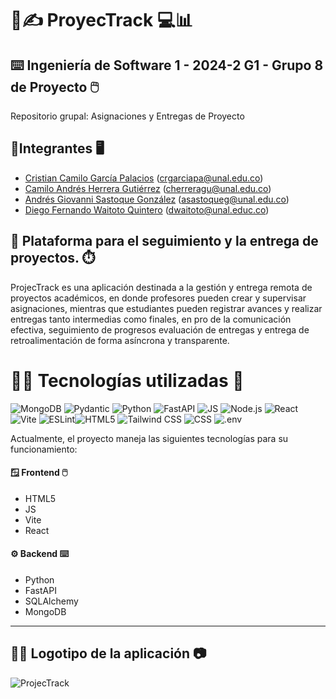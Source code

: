 
# 📓✍️ ProyecTrack 💻📊

## ⌨️ Ingeniería de Software 1 - 2024-2 G1 - Grupo 8 de Proyecto 🖱️
Repositorio grupal: Asignaciones y Entregas de Proyecto


## 👷Integrantes 🖥️

* [Cristian Camilo García Palacios](https://github.com/CristianCamiloGarciaPalacios) (crgarciapa@unal.edu.co)
* [Camilo Andrés Herrera Gutiérrez](https://github.com/camiloandherrera) (cherreragu@unal.edu.co)
* [Andrés Giovanni Sastoque González](https://github.com/asastg) (asastoqueg@unal.edu.co)
* [Diego Fernando Waitoto Quintero](https://github.com/asastg) (dwaitoto@unal.educ.co)



## 📝 Plataforma para el seguimiento y la entrega de proyectos. ⏱️

ProjecTrack es una aplicación destinada a la gestión y entrega remota de proyectos académicos, en donde profesores pueden crear y supervisar asignaciones, mientras que estudiantes pueden registrar avances y realizar entregas tanto intermedias como finales, en pro de la comunicación efectiva, seguimiento de progresos evaluación de entregas y entrega de retroalimentación de forma asíncrona y transparente.


# 🧑‍💻 Tecnologías utilizadas 💾

![MongoDB](https://img.shields.io/badge/MongoDB-white?style=flat&logo=mongodb&logoColor=)
![Pydantic](https://img.shields.io/badge/Pydantic-%23E92063?logo=pydantic&logoColor=white)
![Python](https://img.shields.io/badge/Python-ffca3a?style=flat&logo=python&logoColor=3776AB)
![FastAPI](https://img.shields.io/badge/FastAPI-009688?style=flat&logo=fastapi&logoColor=white)
![JS](https://img.shields.io/badge/JavaScript-black?style=flat&logo=javascript&logoColor=%23F7DF1E)
![Node.js](https://img.shields.io/badge/Node.js-%235FA04E?logo=nodedotjs&logoColor=white)
![React](https://img.shields.io/badge/React-4dadc7?style=flat&logo=react&logoColor=white)
![Vite](https://img.shields.io/badge/Vite-%23646CFF?logo=vite&logoColor=ffd42c)
![ESLint](https://img.shields.io/badge/ESLint-%234B32C3?logo=eslint&logoColor=white)![HTML5](https://img.shields.io/badge/HTML5-white?style=flat&logo=html5&logoColor=%23E34F26)
![Tailwind CSS](https://img.shields.io/badge/Tailwind%20CSS-%2306B6D4?logo=tailwindcss&logoColor=white)
![CSS](https://img.shields.io/badge/CSS-white?style=flat&logo=css&logoColor=%23663399)
![.env](https://img.shields.io/badge/.env-black?logo=dotenv&logoColor=%23ECD53F)


Actualmente, el proyecto maneja las siguientes tecnologías para su funcionamiento:

#### 🪟 Frontend 🖱️
- HTML5
- JS
- Vite
- React

#### ⚙️ Backend ⌨️
- Python
- FastAPI
- SQLAlchemy
- MongoDB

---
## 👨‍🎨 Logotipo de la aplicación 📷
![ProjecTrack](https://github.com/user-attachments/assets/4be2aee8-8df0-45a0-9142-338aed8b085d)
